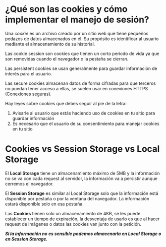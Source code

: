 # ¿Qué son las cookies y cómo implementar el manejo de sesión?

Una _cookie_ es un archivo creado por un sitio web que tiene pequeños pedazos de datos almacenados en él. Su propósito es identificar al usuario mediante el almacenamiento de su historial.

Las cookie session son cookies que tienen un corto periodo de vida ya que son removidas cuando el navegador o la pestaña se cierran.

Las persistent cookies se usan generalmente para guardar información de interés para el usuario.

Las secure cookies almacenan datos de forma cifradas para que terceros no puedan tener acceso a ellas, se suelen usar en conexiones HTTPS (Conexiones seguras).

Hay leyes sobre cookies que debes seguir al pie de la letra:

1. Avisarle al usuario que estás haciendo uso de cookies en tu sitio para guardar información
2. Es necesario que el usuario de su consentimiento para manejar cookies en tu sitio

# Cookies vs Session Storage vs Local Storage

El **Local Storage** tiene un almacenamiento máximo de 5MB y la información no se va con cada request al servidor, la información va a persistir aunque cerremos el navegador.

El **Session Storage** es similar al Local Storage solo que la información está disponible por pestaña o por la ventana del navegador. La información estará disponible solo en esa pestaña.

Las **Cookies** tienen solo un almacenamiento de 4KB, se les puede establecer un tiempo de expiración, la desventaja de usarlo es que al hacer request de imágenes o datos las cookies van junto con la petición.

**_Si la información no es sensible podemos almacenarla en Local Storage o en Session Storage._**
